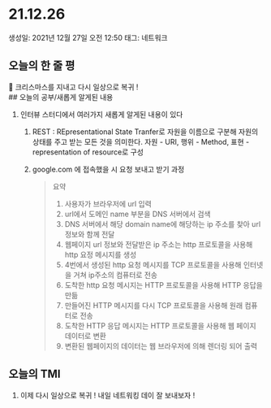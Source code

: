 # 21.12.26

생성일: 2021년 12월 27일 오전 12:50
태그: 네트워크

## 오늘의 한 줄 평

<aside>
📌 크리스마스를 지내고 다시 일상으로 복귀 !</aside>
## 오늘의 공부/새롭게 알게된 내용

1. 인터뷰 스터디에서 여러가지 새롭게 알게된 내용이 있다
    1. REST : REpresentational State Tranfer로 자원을 이름으로 구분해 자원의 상태를 주고 받는 모든 것을 의미한다. 자원 - URI, 행위 - Method, 표현 - representation of resource로 구성
    2. google.com 에 접속했을 시 요청 보내고 받기 과정
       
        > 요약
        > 
        > 1. 사용자가 브라우저에 url 입력
        > 2. url에서 도메인 name 부분을 DNS 서버에서 검색
        > 3. DNS 서버에서 해당 domain name에 해당하는 ip 주소를 찾아 url 정보와 함께 전달
        > 4. 웹페이지 url 정보와 전달받은 ip 주소는 http 프로토콜을 사용해 http 요정 메시지를 생성
        > 5. 4번에서 생성된 http 요청 메시지를 TCP 프로토콜을 사용해 인터넷을 거쳐 ip주소의 컴퓨터로 전송
        > 6. 도착한 http 요청 메시지는 HTTP 프로토콜을 사용해 HTTP 응답을 만듦
        > 7. 만들어진 HTTP 메시지를 다시 TCP 프로토콜을 사용해 원래 컴퓨터로 전송
        > 8. 도착한 HTTP 응답 메시지는 HTTP 프로토콜을 사용해 웹 페이지 데이터로 변환
        > 9. 변환된 웹페이지의 데이터는 웹 브라우저에 의해 렌더링 되어 출력

## 오늘의 TMI

1. 이제 다시 일상으로 복귀 ! 내일 네트워킹 데이 잘 보내보자 !